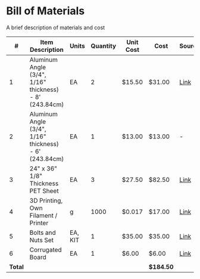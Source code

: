 
# Bill of Materials

A brief description of materials and cost

| #  | Item Description                                       | Units  | Quantity | Unit Cost | Cost  | Source |
|----|-----------------------------------------------------|--------|----------|----------|------|--------|
| 1  | Aluminum Angle (3/4", 1/16" thickness) - 8' (243.84cm) | EA     | 2        | $15.50   | $31.00 | [Link](https://www.canadiantire.ca/en/pdp/steelworks-solid-aluminum-angle-0616436p.0616436.html) |
| 2  | Aluminum Angle (3/4", 1/16" thickness) - 6' (243.84cm) | EA     | 1        | $13.00   | $13.00 | - |
| 3  | 24" x 36" 1/8" Thickness PET Sheet                  | EA     | 3        | $27.50   | $82.50 | [Link](https://www.amazon.ca/gp/product/B09XF2WHYG) |
| 4  | 3D Printing, Own Filament / Printer                 | g      | 1000     | $0.017   | $17.00 | [Link](https://a.co/d/69CIR3W) |
| 5  | Bolts and Nuts Set                                  | EA, KIT| 1        | $35.00   | $35.00 | [Link](https://a.co/d/imsYkwd) |
| 6  | Corrugated Board                                    | EA     | 1        | $6.00    | $6.00  | [Link](https://canada.michaels.com/product/plastic-corrugated-board-by-creatology-10567987) |
| **Total** |  |  |  |  | **$184.50** |  |
